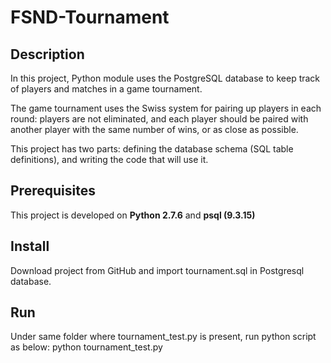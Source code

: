 # FSND-Tournament

## Description
In this project, Python module uses the PostgreSQL database to keep track of players and matches in a game tournament.

The game tournament uses the Swiss system for pairing up players in each round: players are not eliminated, and each player should be paired with another player with the same number of wins, or as close as possible.

This project has two parts: defining the database schema (SQL table definitions), and writing the code that will use it.

## Prerequisites
This project is developed on **Python 2.7.6** and **psql (9.3.15)**

## Install
Download project from GitHub and import tournament.sql in Postgresql database.

## Run
Under same folder where tournament_test.py is present, run python script as below:
python tournament_test.py
